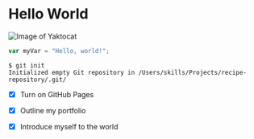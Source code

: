 # Hello World

![Image of Yaktocat](https://octodex.github.com/images/yaktocat.png)

``` javascript
var myVar = "Hello, world!";
```

```
$ git init
Initialized empty Git repository in /Users/skills/Projects/recipe-repository/.git/
```

- [x] Turn on GitHub Pages
- [x] Outline my portfolio
- [x] Introduce myself to the world


